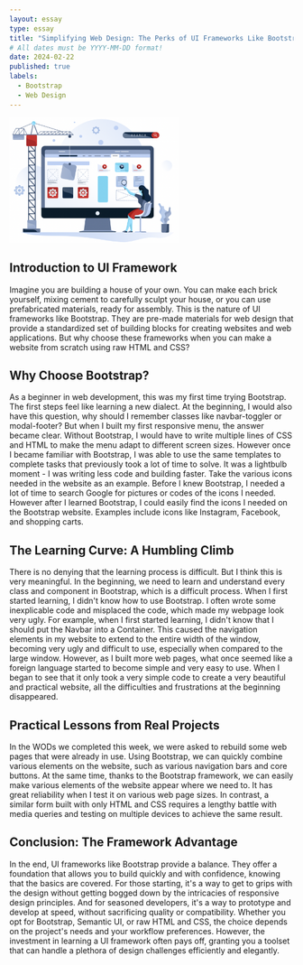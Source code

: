 ```yaml
---
layout: essay
type: essay
title: "Simplifying Web Design: The Perks of UI Frameworks Like Bootstrap"
# All dates must be YYYY-MM-DD format!
date: 2024-02-22
published: true
labels:
  - Bootstrap
  - Web Design
---
```


<img width="300px" class="rounded float-start pe-4" src="../img/buildwebsite.png">

## Introduction to UI Framework
Imagine you are building a house of your own. You can make each brick yourself, mixing cement to carefully sculpt your house, or you can use prefabricated materials, ready for assembly. This is the nature of UI frameworks like Bootstrap. They are pre-made materials for web design that provide a standardized set of building blocks for creating websites and web applications. But why choose these frameworks when you can make a website from scratch using raw HTML and CSS?

## Why Choose Bootstrap?
As a beginner in web development, this was my first time trying Bootstrap. The first steps feel like learning a new dialect. At the beginning, I would also have this question, why should I remember classes like navbar-toggler or modal-footer? But when I built my first responsive menu, the answer became clear. Without Bootstrap, I would have to write multiple lines of CSS and HTML to make the menu adapt to different screen sizes. However once I became familiar with Bootstrap, I was able to use the same templates to complete tasks that previously took a lot of time to solve. It was a lightbulb moment - I was writing less code and building faster. Take the various icons needed in the website as an example. Before I knew Bootstrap, I needed a lot of time to search Google for pictures or codes of the icons I needed. However after I learned Bootstrap, I could easily find the icons I needed on the Bootstrap website. Examples include icons like Instagram, Facebook, and shopping carts.

## The Learning Curve: A Humbling Climb
There is no denying that the learning process is difficult. But I think this is very meaningful. In the beginning, we need to learn and understand every class and component in Bootstrap, which is a difficult process. When I first started learning, I didn't know how to use Bootstrap. I often wrote some inexplicable code and misplaced the code, which made my webpage look very ugly. For example, when I first started learning, I didn't know that I should put the Navbar into a Container. This caused the navigation elements in my website to extend to the entire width of the window, becoming very ugly and difficult to use, especially when compared to the large window. However, as I built more web pages, what once seemed like a foreign language started to become simple and very easy to use. When I began to see that it only took a very simple code to create a very beautiful and practical website, all the difficulties and frustrations at the beginning disappeared.

## Practical Lessons from Real Projects
In the WODs we completed this week, we were asked to rebuild some web pages that were already in use. Using Bootstrap, we can quickly combine various elements on the website, such as various navigation bars and core buttons. At the same time, thanks to the Bootstrap framework, we can easily make various elements of the website appear where we need to. It has great reliability when I test it on various web page sizes. In contrast, a similar form built with only HTML and CSS requires a lengthy battle with media queries and testing on multiple devices to achieve the same result.

## Conclusion: The Framework Advantage
In the end, UI frameworks like Bootstrap provide a balance. They offer a foundation that allows you to build quickly and with confidence, knowing that the basics are covered. For those starting, it's a way to get to grips with the design without getting bogged down by the intricacies of responsive design principles. And for seasoned developers, it's a way to prototype and develop at speed, without sacrificing quality or compatibility.
Whether you opt for Bootstrap, Semantic UI, or raw HTML and CSS, the choice depends on the project's needs and your workflow preferences. However, the investment in learning a UI framework often pays off, granting you a toolset that can handle a plethora of design challenges efficiently and elegantly.
